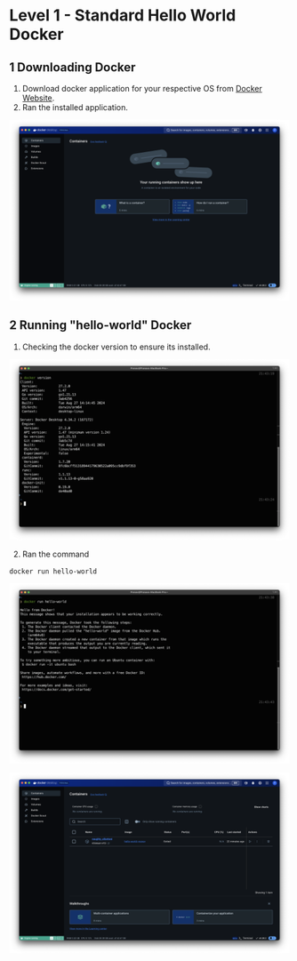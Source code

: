 # Level 1 - Standard Hello World Docker

## 1 Downloading Docker

1. Download docker application for your respective OS from [Docker Website](https://www.docker.com).
2. Ran the installed application.

![home](assets/dockh.png)

## 2 Running "hello-world" Docker

1. Checking the docker version to ensure its installed.

![version](assets/version.png)

2. Ran the command

```
docker run hello-world
```

![hellow](assets/hellow.png)

![cont](assets/cont.png)
